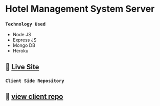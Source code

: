 # Hotel Management System Server
### `Technology Used`
- Node JS
- Express JS
- Mongo DB
- Heroku

## :link: [Live Site](https://hotel-management-burj.web.app/)

### `Client Side Repository`
## :link: [view client repo](https://github.com/samiul-sheikh/hotel-management-system)
